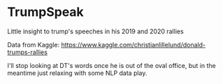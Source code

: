 # TrumpSpeak
Little insight to trump's speeches in his 2019 and 2020 rallies

Data from Kaggle: https://www.kaggle.com/christianlillelund/donald-trumps-rallies

I'll stop looking at DT's words once he is out of the oval office, but in the meantime just relaxing with some NLP data play.
